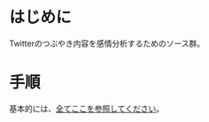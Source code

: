<!-- # twitterの内容の感情分析 -->
# はじめに
Twitterのつぶやき内容を感情分析するためのソース群。

# 手順
基本的には、[全てここを参照してください](http://boomin.yokohama/archives/662)。

